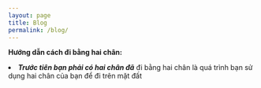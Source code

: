 ```yaml
---
layout: page
title: Blog
permalink: /blog/
---
```


<b>Hướng dẫn cách đi bằng hai chân:</b>
 
<li><b><i>Trước tiên bạn phải có hai chân đã</i></b> đi bằng hai chân là quá trình bạn sử dụng hai chân của bạn để đi trên mặt đất
 </li>